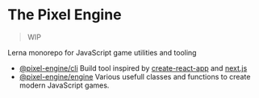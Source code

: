 # The Pixel Engine

> WIP

Lerna monorepo for JavaScript game utilities and tooling

- [@pixel-engine/cli][PIXEL_CLI] Build tool inspired by [create-react-app][CRA] and [next.js][NEXTJS]
- [@pixel-engine/engine][PIXEL_ENGINE] Various usefull classes and functions to create modern JavaScript games.

[CRA]: https://github.com/facebook/create-react-app
[NEXTJS]: https://github.com/zeit/next.js
[PIXEL_CLI]: https://github.com/maxwihlborg/pixel-engine/tree/master/packages/pixel-cli
[PIXEL_ENGINE]: https://github.com/maxwihlborg/pixel-engine/tree/master/packages/pixel-engine
